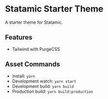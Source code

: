 # Statamic Starter Theme

A starter theme for Statamic.

## Features

* Tailwind with PurgeCSS

## Asset Commands

* Install: `yarn`
* Development watch: `yarn start`
* Development build: `yarn build`
* Production build: `yarn build:production`
